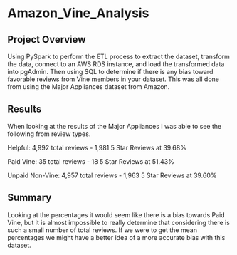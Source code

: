 # Amazon_Vine_Analysis

## Project Overview 

Using PySpark to perform the ETL process to extract the dataset, transform the data, connect to an AWS RDS instance, and load the transformed data into pgAdmin. Then using SQL to determine if there is any bias toward favorable reviews from Vine members in your dataset. This was all done from using the Major Appliances dataset from Amazon.

## Results
When looking at the results of the Major Appliances I was able to see the following from review types.

Helpful: 4,992 total reviews - 1,981 5 Star Reviews at 39.68%

Paid Vine: 35 total reviews - 18 5 Star Reviews at 51.43%

Unpaid Non-Vine: 4,957 total reviews - 1,963 5 Star Reviews at 39.60%

## Summary
Looking at the percentages it would seem like there is a bias towards Paid Vine, but it is almost impossible to really determine that considering there is such a small number of total reviews. If we were to get the mean percentages we might have a better idea of a more accurate bias with this dataset. 
